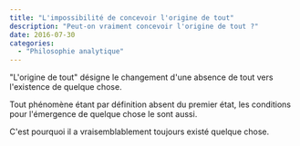 ```yaml
---
title: "L'impossibilité de concevoir l'origine de tout"
description: "Peut-on vraiment concevoir l'origine de tout ?"
date: 2016-07-30
categories:
  - "Philosophie analytique"
---
```


"L'origine de tout" désigne le changement d'une absence de tout vers l'existence de quelque chose.

Tout phénomène étant par définition absent du premier état, les conditions pour l'émergence de quelque chose le sont aussi.

C'est pourquoi il a vraisemblablement toujours existé quelque chose.
